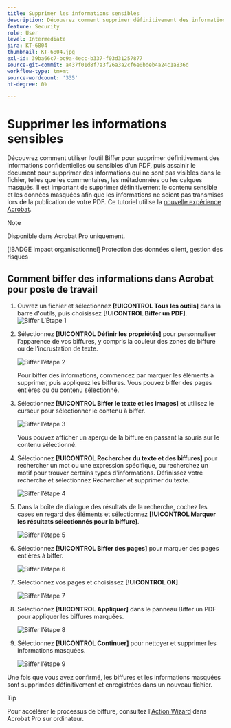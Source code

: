 ```yaml
---
title: Supprimer les informations sensibles
description: Découvrez comment supprimer définitivement des informations confidentielles ou sensibles de votre PDF
feature: Security
role: User
level: Intermediate
jira: KT-6804
thumbnail: KT-6804.jpg
exl-id: 39ba66c7-bc9a-4ecc-b337-f03d31257877
source-git-commit: a437f01d8f7a3f26a3a2cf6e0bdeb4a24c1a836d
workflow-type: tm+mt
source-wordcount: '335'
ht-degree: 0%

---
```


# Supprimer les informations sensibles

Découvrez comment utiliser l’outil Biffer pour supprimer définitivement des informations confidentielles ou sensibles d’un PDF, puis assainir le document pour supprimer des informations qui ne sont pas visibles dans le fichier, telles que les commentaires, les métadonnées ou les calques masqués. Il est important de supprimer définitivement le contenu sensible et les données masquées afin que les informations ne soient pas transmises lors de la publication de votre PDF. Ce tutoriel utilise la [nouvelle expérience Acrobat](../getting-started/new-workspace.md).

>[!NOTE]
>
>Disponible dans Acrobat Pro uniquement.

[!BADGE Impact organisationnel]
Protection des données client, gestion des risques

## Comment biffer des informations dans Acrobat pour poste de travail

1. Ouvrez un fichier et sélectionnez **[!UICONTROL Tous les outils]** dans la barre d&#39;outils, puis choisissez **[!UICONTROL Biffer un PDF]**.
   ![Biffer L’Étape 1](../assets/Redact_1.png)

1. Sélectionnez **[!UICONTROL Définir les propriétés]** pour personnaliser l’apparence de vos biffures, y compris la couleur des zones de biffure ou de l’incrustation de texte.

   ![Biffer l’étape 2](../assets/Redact_2.png)

   Pour biffer des informations, commencez par marquer les éléments à supprimer, puis appliquez les biffures. Vous pouvez biffer des pages entières ou du contenu sélectionné.

1. Sélectionnez **[!UICONTROL Biffer le texte et les images]** et utilisez le curseur pour sélectionner le contenu à biffer.

   ![Biffer l’étape 3](../assets/Redact_3.png)

   Vous pouvez afficher un aperçu de la biffure en passant la souris sur le contenu sélectionné.

1. Sélectionnez **[!UICONTROL Rechercher du texte et des biffures]** pour rechercher un mot ou une expression spécifique, ou recherchez un motif pour trouver certains types d&#39;informations. Définissez votre recherche et sélectionnez Rechercher et supprimer du texte.

   ![Biffer l’étape 4](../assets/Redact_4.png)

1. Dans la boîte de dialogue des résultats de la recherche, cochez les cases en regard des éléments et sélectionnez **[!UICONTROL Marquer les résultats sélectionnés pour la biffure]**.

   ![Biffer l’étape 5](../assets/Redact_5.png)

1. Sélectionnez **[!UICONTROL Biffer des pages]** pour marquer des pages entières à biffer.

   ![Biffer l’étape 6](../assets/Redact_6.png)

1. Sélectionnez vos pages et choisissez **[!UICONTROL OK]**.

   ![Biffer l’étape 7](../assets/Redact_7.png)

1. Sélectionnez **[!UICONTROL Appliquer]** dans le panneau Biffer un PDF pour appliquer les biffures marquées.

   ![Biffer l’étape 8](../assets/Redact_8.png)

1. Sélectionnez **[!UICONTROL Continuer]** pour nettoyer et supprimer les informations masquées.

   ![Biffer l’étape 9](../assets/Redact_9.png)

Une fois que vous avez confirmé, les biffures et les informations masquées sont supprimées définitivement et enregistrées dans un nouveau fichier.

>[!TIP]
>
>Pour accélérer le processus de biffure, consultez l&#39;[Action Wizard](../advanced-tasks/action.md) dans Acrobat Pro sur ordinateur.
